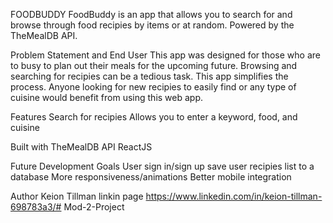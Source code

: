 FOODBUDDY
FoodBuddy is an app that allows you to search for and browse through food recipies by items or at random. Powered by the TheMealDB API.


Problem Statement and End User
This app was designed for those who are to busy to plan out their meals for the upcoming future. Browsing and searching for recipies can be a tedious task. This app simplifies the process. Anyone looking for new recipies to easily find or any type of cuisine would benefit from using this web app.

Features
Search for recipies
Allows you to enter a keyword, food, and cuisine


Built with
TheMealDB API
ReactJS

Future Development Goals
User sign in/sign up
save user recipies list to a database
More responsiveness/animations
Better mobile integration

Author
Keion Tillman 
linkin page https://www.linkedin.com/in/keion-tillman-698783a3/# Mod-2-Project
